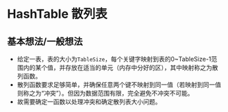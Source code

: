 # HashTable 散列表

## 基本想法/一般想法
- 给定一表，表的大小为`TableSize`，每个关键字映射到表的0~TableSize-1范围内的某个值，并存放在适当的单元（内存中分好的区），其中映射称之为散列函数。
- 散列函数要求足够简单，并确保任意两个键不映射到同一值（若映射到同一值则称之为“冲突”）。但因为数据范围有限，完全避免不冲突不可能。
- 故需要确定一函数以处理冲突和确定散列表大小问题。